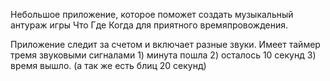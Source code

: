 Небольшое приложение, которое поможет создать музыкальный антураж игры Что Где Когда для приятного времяпровождения.

Приложение следит за счетом и включает разные звуки.
Имеет таймер тремя звуковыми сигналами 1) минута пошла 2) осталось 10 секунд 3) время вышло. (а так же есть блиц 20 секунд)
